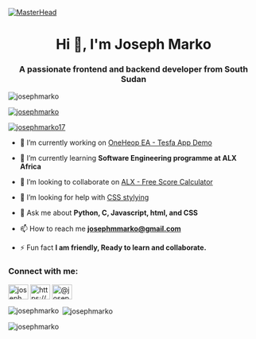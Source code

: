 [![MasterHead](https://miro.medium.com/v2/resize:fit:3200/0*de0IdiUSoJTwgsys.gif)](josephmarko.com)
<h1 align="center">Hi 👋, I'm Joseph Marko</h1>
<h3 align="center">A passionate frontend and backend developer from South Sudan</h3>
<p align="left"> <img src="https://komarev.com/ghpvc/?username=josephmarko&label=Profile%20views&color=0e75b6&style=flat" alt="josephmarko" /> </p>

<p align="left"> <a href="https://github.com/ryo-ma/github-profile-trophy"><img src="https://github-profile-trophy.vercel.app/?username=josephmarko" alt="josephmarko" /></a> </p>

<p align="left"> <a href="https://twitter.com/josephmarko17" target="blank"><img src="https://img.shields.io/twitter/follow/josephmarko17?logo=twitter&style=for-the-badge" alt="josephmarko17" /></a> </p>

- 🔭 I’m currently working on [OneHeop EA - Tesfa App Demo](tesfaapp.netilfy.app)

- 🌱 I’m currently learning **Software Engineering programme at ALX Africa**

- 👯 I’m looking to collaborate on [ALX - Free Score Calculator](score-calc.netilfy.app)

- 🤝 I’m looking for help with [CSS stylying](score-calc.netilfy.app)

- 💬 Ask me about **Python, C, Javascript, html, and CSS**

- 📫 How to reach me **josephmmarko@gmail.com**

- ⚡ Fun fact **I am friendly, Ready to learn and collaborate.**

<h3 align="left">Connect with me:</h3>
<p align="left">
<a href="https://twitter.com/josephmarko17" target="blank"><img align="center" src="https://raw.githubusercontent.com/rahuldkjain/github-profile-readme-generator/master/src/images/icons/Social/twitter.svg" alt="josephmarko17" height="30" width="40" /></a>
<a href="https://linkedin.com/in/joseph-akaro-394532224/" target="blank"><img align="center" src="https://raw.githubusercontent.com/rahuldkjain/github-profile-readme-generator/master/src/images/icons/Social/linked-in-alt.svg" alt="https://www.linkedin.com/in/joseph-akaro-394532224/" height="30" width="40" /></a>
<a href="https://www.hackerearth.com/@josephmmakaro" target="blank"><img align="center" src="https://raw.githubusercontent.com/rahuldkjain/github-profile-readme-generator/master/src/images/icons/Social/hackerearth.svg" alt="@josephmmakaro" height="30" width="40" /></a>
</p>

<p><img align="left" src="https://github-readme-stats.vercel.app/api/top-langs?username=josephmarko&show_icons=true&locale=en&layout=compact" alt="josephmarko" /></p>

<p>&nbsp;<img align="center" src="https://github-readme-stats.vercel.app/api?username=josephmarko&show_icons=true&locale=en" alt="josephmarko" /></p>

<p><img align="center" src="https://github-readme-streak-stats.herokuapp.com/?user=josephmarko&" alt="josephmarko" /></p>
